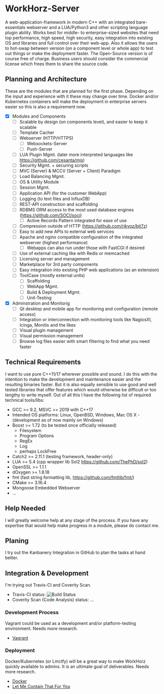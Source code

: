 # WorkHorz-Server

A web-application-framework in modern C++ with an integrated bare-essentials webserver and a LUA/Python3 and other scripting language plugin ability. Works best for middle- to enterprise-sized websites that need top performance, high speed, high security, easy integration into existing OS and libraries and full control over their web-app. Also it allows the users to hot-swap between version (on a component level or whole app) to test out things or make the deployment faster. The Open-Source version is of course free of charge. Business users should consider the commercial license which frees them to share the source code.

## Planning and Architecture
These are the modules that are planned for the first phase. Depending on the input and experience with it these may change over time. Docker and/or Kubernetes containers will make the deployment in enterprise servers easier so this is also a requirement now.
- [x] Modules and Components
  - [ ] Scalable by design (on components level), and easier to keep it scalable
  - [ ] Template Cacher
  - [ ] Webserver (HTTP/HTTPS)
    - [ ] Websockets-Server
    - [ ] Push-Server
  - [ ] LUA Plugin Mgmt. (later more interpreted languages like https://github.com/cesanta/mjs)
  - [ ] Security Mgmt. + securing scripts
  - [ ] MVC (Server) & MCCV (Server + Client) Paradigm
  - [ ] Load Balancing Mgmt.
  - [ ] OS & Utility Module
  - [ ] Session Mgmt.
  - [ ] Application API (for the customer WebApp)
  - [ ] Logging (to text files and InfluxDB)
  - [ ] REST-API construction and scaffolding
  - [ ] RDBMS ORM access to the most used database engines (https://github.com/SOCI/soci)
    - [ ] Active Records Pattern integrated for ease of use
  - [ ] Compression outside of HTTP (https://github.com/rikyoz/bit7z)
  - [ ] Easy to add new APIs to external web services
  - [ ] Apache and nginx compatible configuration of the integrated webserver (highest performance)
    - [ ] Webapps can also run under those with FastCGI if desired
  - [ ] Use of external caching like with Redis or memcached
  - [ ] Licensing server and management
  - [ ] Marketplace for 3rd party components
  - [ ] Easy integration into existing PHP web applications (as an extension)
  - [ ] ToolCase (mostly external units)
    - [ ] Scaffolding
    - [ ] WebApp Mgmt.
    - [ ] Build & Deployment Mgmt.
    - [ ] Unit-Testing
- [x] Adminstration and Monitorig
  - [ ] Qt desktop and mobile app for monitoring and configuration (remote access)
  - [ ] Integration or interconnection with monitoring tools like NagiosXI, Icinga, Monitis and the likes
  - [ ] Visual plugin management
  - [ ] Visual permission management
  - [ ] Browse log files easier with smart filtering to find what you need faster

## Technical Requirements
I want to use pure C++11/17 wherever possible and sound. I do this with the intention to make the development and maintenance easier and the resulting binaries faster. But it is also equally sensible to use good and well tested libraries that offer features which would otherwise be difficult or too lengthy to write myself. Out of all this I have the following list of required technical tools/libs:
* GCC >= 9.2, MSVC >= 2019 with C++17
* Intended OS platforms: Linux, OpenBSD, Windows, Mac OS X - (development as of now mainly on Windows)
* Boost >= 1.72 (to be tested once officially released)
  * Filesystem
  * Program Options
  * RegEx
  * Log
  * perhaps LockFree
* Catch2 >= 2.11.1 (testing framework, header-only)
* LUA >= 5.4 (cpp wrapper lib Sol2 https://github.com/ThePhD/sol2)
* OpenSSL >= 1.1.1
* dOxygen >= 1.8.18
* fmt (fast string formatting lib, https://github.com/fmtlib/fmt/)
* CMake >= 3.16.4
* Mongoose Embedded Webserver
* ...

## Help Needed
I will greatly welcome help at any stage of the process. If you have any expertise that would help make progress in a module, please do contact me.

## Planing
I try out the Kanbanery Integration in GitHub to plan the tasks at hand better.

## Integration & Development
I'm trying out Travis-CI and Coverity Scan.
* Travis-CI status: ![Build Status](https://travis-ci.org/RedSilkSoftware/workhorz-server.svg?branch=master) 
* Coverity Scan (Code Analysis) status: ...

### Development Process
Vagrant could be used as a development and/or platform-testing environment. Needs more research. 
* [Vagrant](http://docs.vagrantup.com/)

### Deployment
Docker/Kubernetes (or Lmctfy) will be a great way to make WorkHorz quickly available to admins. It is an ultimate goal of deliverables. Needs more research. 
* [Docker](https://www.docker.io/)
* [Let Me Contain That For You](https://github.com/google/lmctfy)
